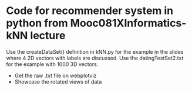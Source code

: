 # Code for recommender system in python from Mooc081XInformatics-kNN lecture

Use the createDataSet() definition in kNN.py for the example in the slides where
4 2D vectors with labels are discussed. Use the datingTestSet2.txt for the example
with 1000 3D vectors.

* Get the raw .txt file on webplotviz
* Showcase the rotated views of data
